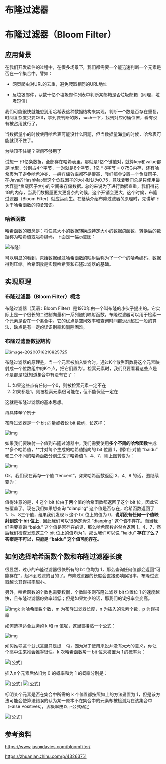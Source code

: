 # 布隆过滤器




# 布隆过滤器（Bloom Filter）

## 应用背景

在我们开发软件的过程中，在很多场景下，我们都需要一个能迅速判断一个元素是否在一个集合中。譬如：

- 网页爬虫对URL的去重，避免爬取相同的URL地址

- 反垃圾邮件，从数十亿个垃圾邮件列表中判断某邮箱是否垃圾邮箱（同理，垃圾短信）

我们可能很快就能想到用哈希表这种数据结构来实现，判断一个数是否存在重复，时间复杂度只要O(1)，拿到要判断的数，hash一下，找到对应的桶位置，看有没有被占用就行了。

当数据量小的时候使用哈希表可能没什么问题，但当数据量海量的时候，哈希表可能就顶不住了。

为啥顶不住呢？空间不够用了

试想一下1亿条数据，全部存在哈希表里，那就是1亿个键值对，就算key和value都是Int型，分别占4个字节，一对就是8个字节，1亿 * 8字节  = 0.75G内存，还有哈希表为了避免哈希冲突，一般存储效率都不是很高，我们都会设置一个负载因子，在Java的HashMap里这个负载因子的大小默认为0.75，意味着我们总是只使用最大容量*负载因子大小的空间来存储数据。总的来说为了进行数据查重，我们得花1G的内存，当我们数据量更大更复杂的时候，这个开销会更大，这个时候，布隆过滤器（Bloom Filter）就应运而生。在继续介绍布隆过滤器的原理时，先讲解下关于哈希函数的预备知识。



### 哈希函数

哈希函数的概念是：将任意大小的数据转换成特定大小的数据的函数，转换后的数据称为哈希值或哈希编码。下面是一幅示意图：

![布隆1](https://tva1.sinaimg.cn/large/007S8ZIlgy1ggt415h221j30ai08rwew.jpg)

可以明显的看到，原始数据经过哈希函数的映射后称为了一个个的哈希编码，数据得到压缩。哈希函数是实现哈希表和布隆过滤器的基础。



## 实现原理

### 布隆过滤器（Bloom Filter）概念

布隆过滤器（英语：Bloom Filter）是1970年由一个叫布隆的小伙子提出的。它实际上是一个很长的二进制向量和一系列随机映射函数。布隆过滤器可以用于检索一个元素是否在一个集合中。它的优点是空间效率和查询时间都远远超过一般的算法，缺点是有一定的误识别率和删除困难。

### 布隆过滤器数据结构



![image-20200716210825725](https://tva1.sinaimg.cn/large/007S8ZIlgy1ggt4bfcbjaj31cs0qce0s.jpg)





布隆过滤器的原理是，当一个元素被加入集合时，通过K个散列函数将这个元素映射成一个位数组中的K个点，把它们置为1。检索元素时，我们只要看看这些点是不是都是1就知道集合中有没有它了：

1. 如果这些点有任何一个0，则被检索元素一定不在
2. 如果都是1，则被检索元素很可能在，但不能保证一定在

这就是布隆过滤器的基本思想。



再具体举个例子

布隆过滤器是一个 bit 向量或者说 bit 数组，长这样：

![img](https://pic4.zhimg.com/80/v2-530c9d4478398718c15632b9aa025c36_1440w.jpg)

如果我们要映射一个值到布隆过滤器中，我们需要使用**多个不同的哈希函数**生成**多个哈希值，**并对每个生成的哈希值指向的 bit 位置 1，例如针对值 “baidu” 和三个不同的哈希函数分别生成了哈希值 1、4、7，则上图转变为：

![img](https://pic4.zhimg.com/80/v2-a0ee721daf43f29dd42b7d441b79d227_1440w.jpg)

Ok，我们现在再存一个值 “tencent”，如果哈希函数返回 3、4、8 的话，图继续变为：

![img](https://pic1.zhimg.com/80/v2-c0c20d8e06308aae1578c16afdea3b6a_1440w.jpg)

值得注意的是，4 这个 bit 位由于两个值的哈希函数都返回了这个 bit 位，因此它被覆盖了。现在我们如果想查询 “dianping” 这个值是否存在，哈希函数返回了 1、5、8三个值，结果我们发现 5 这个 bit 位上的值为 0，**说明没有任何一个值映射到这个 bit 位上**，因此我们可以很确定地说 “dianping” 这个值不存在。而当我们需要查询 “baidu” 这个值是否存在的话，那么哈希函数必然会返回 1、4、7，然后我们检查发现这三个 bit 位上的值均为 1，那么我们可以说 “baidu” **存在了么？答案是不可以，只能是 “baidu” 这个值可能存在。**

## **如何选择哈希函数个数和布隆过滤器长度**

很显然，过小的布隆过滤器很快所有的 bit 位均为 1，那么查询任何值都会返回“可能存在”，起不到过滤的目的了。布隆过滤器的长度会直接影响误报率，布隆过滤器越长其误报率越小。

另外，哈希函数的个数也需要权衡，个数越多则布隆过滤器 bit 位置位 1 的速度越快，且布隆过滤器的效率越低；但是如果太少的话，那我们的误报率会变高。

![img](https://pic4.zhimg.com/80/v2-05d4a17ec47911d9ff0e72dc788d5573_1440w.jpg)k 为哈希函数个数，m 为布隆过滤器长度，n 为插入的元素个数，p 为误报率

如何选择适合业务的 k 和 m 值呢，这里直接贴一个公式：

![img](https://pic4.zhimg.com/80/v2-1ed5b79aa7ac2e9cd66c83690fdbfcf0_1440w.jpg)

如何推导这个公式这里只是提一句，因为对于使用来说并没有太大的意义，你让一个高中生来推会推得很快。k 次哈希函数某一 bit 位未被置为 1 的概率为：

![[公式]](https://www.zhihu.com/equation?tex=%281-%5Cfrac%7B1%7D%7Bm%7D%29%5E%7Bk%7D)

插入n个元素后依旧为 0 的概率和为 1 的概率分别是：

![[公式]](https://www.zhihu.com/equation?tex=%5Cleft%28+1-%5Cfrac%7B1%7D%7Bm%7D+%5Cright%29%5E%7Bnk%7D) ![[公式]](https://www.zhihu.com/equation?tex=1-+%5Cleft%28+1-%5Cfrac%7B1%7D%7Bm%7D+%5Cright%29%5E%7Bnk+%7D)

标明某个元素是否在集合中所需的 k 个位置都按照如上的方法设置为 1，但是该方法可能会使算法错误的认为某一原本不在集合中的元素却被检测为在该集合中（False Positives），该概率由以下公式确定

![[公式]](https://www.zhihu.com/equation?tex=%5Cleft%5B+1-+%5Cleft%28+1-%5Cfrac%7B1%7D%7Bm%7D+%5Cright%29%5E%7Bnk%7D+%5Cright%5D%5E%7Bk%7D%5Capprox%5Cleft%28+1-e%5E%7B-kn%2Fm%7D+%5Cright%29%5E%7Bk%7D)



## 参考资料

https://www.jasondavies.com/bloomfilter/

https://zhuanlan.zhihu.com/p/43263751













